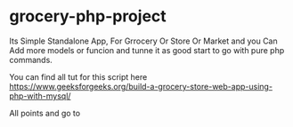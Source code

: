 # grocery-php-project

Its Simple Standalone App, For Grrocery Or Store Or Market
and you Can Add more models or funcion and tunne it as good start to go with pure php commands.

You can find all tut for this script here
https://www.geeksforgeeks.org/build-a-grocery-store-web-app-using-php-with-mysql/


All points and go to 
